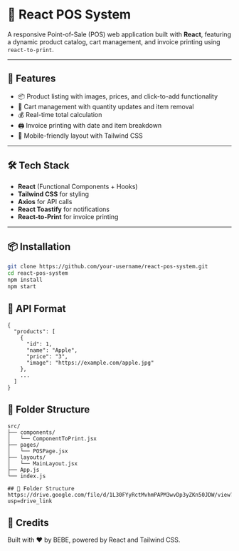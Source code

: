 # 🧾 React POS System

A responsive Point-of-Sale (POS) web application built with **React**, featuring a dynamic product catalog, cart management, and invoice printing using `react-to-print`.

---

## 🚀 Features

- 📦 Product listing with images, prices, and click-to-add functionality
- 🛒 Cart management with quantity updates and item removal
- 💰 Real-time total calculation
- 🖨️ Invoice printing with date and item breakdown
- 📱 Mobile-friendly layout with Tailwind CSS

---

## 🛠️ Tech Stack

- **React** (Functional Components + Hooks)
- **Tailwind CSS** for styling
- **Axios** for API calls
- **React Toastify** for notifications
- **React-to-Print** for invoice printing

---

## 📦 Installation

```bash
git clone https://github.com/your-username/react-pos-system.git
cd react-pos-system
npm install
npm start
```

## 🔗 API Format

```
{
  "products": [
    {
      "id": 1,
      "name": "Apple",
      "price": "3",
      "image": "https://example.com/apple.jpg"
    },
    ...
  ]
}
```

## 📁 Folder Structure

```
src/
├── components/
│   └── ComponentToPrint.jsx
├── pages/
│   └── POSPage.jsx
├── layouts/
│   └── MainLayout.jsx
├── App.js
└── index.js

## 📁 Folder Structure
https://drive.google.com/file/d/1L30FYyRctMvhmPAPM3wvDp3yZKn50JDW/view?usp=drive_link

```

## 💬 Credits
Built with ❤️ by BEBE, powered by React and Tailwind CSS.

